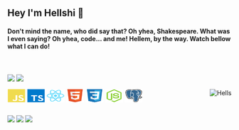 ## Hey I'm Hellshi 🌟
#### Don't mind the name, who did say that? Oh yhea, Shakespeare. What was I even saying? Oh yhea, code... and me! Hellem, by the way. Watch bellow what I can do! 
</br>
</br>
<div>
  <img align="center" src="https://github-readme-stats.vercel.app/api?username=hellshi&show_icons=true&theme=radical" />
<a href="https://github-readme-stats.vercel.app/api/top-langs/?username=hellshi&layout=compact">
  <img align="center" src="https://github-readme-stats.vercel.app/api/top-langs/?username=hellshi&theme=radical&layout=compact" />
</a> 

</div>

<div style="display: inline_block"><br>
 <img align="center" alt="Hiran-Js" height="30" width="40" src="https://raw.githubusercontent.com/devicons/devicon/master/icons/javascript/javascript-plain.svg">
  <img align="center" alt="Hiran-Ts" height="30" width="40" src="https://raw.githubusercontent.com/devicons/devicon/master/icons/typescript/typescript-plain.svg">
  <img align="center" alt="Hiran-React" height="30" width="40" src="https://raw.githubusercontent.com/devicons/devicon/master/icons/react/react-original.svg">
  <img align="center" alt="Hiran-HTML" height="30" width="40" src="https://raw.githubusercontent.com/devicons/devicon/master/icons/html5/html5-original.svg">
  <img align="center" alt="Hiran-CSS" height="30" width="40" src="https://raw.githubusercontent.com/devicons/devicon/master/icons/css3/css3-original.svg">
  <img align="center" alt="Hiran-Python" height="30" width="40" src="https://raw.githubusercontent.com/devicons/devicon/master/icons/nodejs/nodejs-original.svg">

  <img align="center" alt="Hiran-Csharp" height="30" width="40" src="https://raw.githubusercontent.com/devicons/devicon/master/icons/postgresql/postgresql-original.svg">
  <img align="right" alt="Hells"  src="https://images-wixmp-ed30a86b8c4ca887773594c2.wixmp.com/f/4d94eabf-4257-437f-a08d-5ee63b69705f/ddj4ebw-d3292465-fc61-4fec-acb4-c36bbba2b475.gif?token=eyJ0eXAiOiJKV1QiLCJhbGciOiJIUzI1NiJ9.eyJzdWIiOiJ1cm46YXBwOjdlMGQxODg5ODIyNjQzNzNhNWYwZDQxNWVhMGQyNmUwIiwiaXNzIjoidXJuOmFwcDo3ZTBkMTg4OTgyMjY0MzczYTVmMGQ0MTVlYTBkMjZlMCIsIm9iaiI6W1t7InBhdGgiOiJcL2ZcLzRkOTRlYWJmLTQyNTctNDM3Zi1hMDhkLTVlZTYzYjY5NzA1ZlwvZGRqNGVidy1kMzI5MjQ2NS1mYzYxLTRmZWMtYWNiNC1jMzZiYmJhMmI0NzUuZ2lmIn1dXSwiYXVkIjpbInVybjpzZXJ2aWNlOmZpbGUuZG93bmxvYWQiXX0.xFs_R_kiojU_Or58ZknRJhfhfxVrKYW8aWN3RZR7RyM" height="200"/>
</div>

##

<div>
<a href="https://www.instagram.com/h.c.lima/" target="_blank"><img src="https://img.shields.io/badge/-Instagram-%23E4405F?style=for-the-badge&logo=instagram&logoColor=white" target="_blank"></a>
  <a href = "mailto:hcslimaa@gmail.com"><img src="https://img.shields.io/badge/-Gmail-%23333?style=for-the-badge&logo=gmail&logoColor=white" target="_blank"></a>
  <a href="https://www.linkedin.com/in/hellem-lima-813344213/" target="_blank"><img src="https://img.shields.io/badge/-LinkedIn-%230077B5?style=for-the-badge&logo=linkedin&logoColor=white" target="_blank"></a> 
</div>
</br>
</br>
